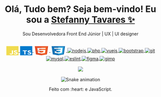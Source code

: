 <div>
  <link rel="stylesheet" href="https://cdn.jsdelivr.net/gh/devicons/devicon@v2.15.1/devicon.min.css">
          
  <h1 align="center">
    Olá, Tudo bem? Seja bem-vindo! Eu sou a 
    <a href="https://www.linkedin.com/in/stefanny-tavares-da-silva-768806228/">Stefanny Tavares ✨</a>
  </h1>
  
  <p align="center">
    Sou Desenvolvedora Front End Júnior | UX | UI designer 
  </p>
  
</div>

<div align="center">
  <a href="https://github.com/StefannyTavares">
</div>

<div align="center" valign="top"><br>
  <img align="center" alt="Js" height="30" width="40" src="https://raw.githubusercontent.com/devicons/devicon/master/icons/javascript/javascript-plain.svg">
  <img align="center" alt="Js" height="30" width="40" src="https://raw.githubusercontent.com/devicons/devicon/master/icons/typescript/typescript-plain.svg">
  <img align="center" alt="HTML" height="30" width="50" src="https://raw.githubusercontent.com/devicons/devicon/master/icons/html5/html5-original.svg">
  <img align="center" alt="CSS" height="30" width="50" src="https://raw.githubusercontent.com/devicons/devicon/master/icons/css3/css3-original.svg">
  <img align="center" alt="nodejs" height="30" width="40" src="https://cdn.worldvectorlogo.com/logos/nodejs-icon.svg">
  <img align="center" alt="php" height="30" width="80" src="https://img.shields.io/badge/PHP-777BB4?style=for-the-badge&logo=php&logoColor=white">
  <img align="center" alt="vuejs" height="30" width="90" src="https://img.shields.io/badge/Vue.js-35495E?style=for-the-badge&logo=vue.js&logoColor=4FC08D">
  <img align="center" alt="bootstrap" height="30" width="100" src="https://img.shields.io/badge/Bootstrap-563D7C?style=for-the-badge&logo=bootstrap&logoColor=white">
    <img align="center" alt="git" height="30" width="60" src="https://img.shields.io/badge/GIT-E44C30?style=for-the-badge&logo=git&logoColor=white">
  <img align="center" alt="mysql" height="30" width="90" src="https://img.shields.io/badge/MySQL-005C84?style=for-the-badge&logo=mysql&logoColor=white">
   <img align="center" alt="eslint" height="30" width="90" src="https://img.shields.io/badge/eslint-3A33D1?style=for-the-badge&logo=eslint&logoColor=white">
  <img align="center" alt="figma" height="30" width="90" src="https://img.shields.io/badge/Figma-F24E1E?style=for-the-badge&logo=figma&logoColor=white">
  <img align="center" alt="gimp" height="30" width="70" src="https://img.shields.io/badge/gimp-5C5543?style=for-the-badge&logo=gimp&logoColor=white">
  
  
</div><br>

<div align="center">
  <a href="https://www.linkedin.com/in/stefanny-tavares-da-silva-768806228/" target="_blank"><img src="https://img.shields.io/badge/-LinkedIn-%230077B5?style=for-the-badge&logo=linkedin&logoColor=white" target="_blank"></a> 
</div>

<div align="center">

  ![Snake animation](https://github.com/danielbped/danielbped/blob/output/github-contribution-grid-snake.svg)
  
</div>

<div align="center">
  <p>Feito com :heart: e JavaScript.</p>
</div>
